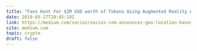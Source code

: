 ```yaml
---
title: "Fans Hunt For $2M USD worth of Tokens Using Augmented Reality App"
date: 2019-05-27T20:45:19Z
link: https://medium.com/socios/socios-com-announces-geo-location-based-feature-token-hunt-94acdd283799?utm_medium=RSS&utm_source=hune
site: medium.com
topic: crypto
draft: false
---
```

